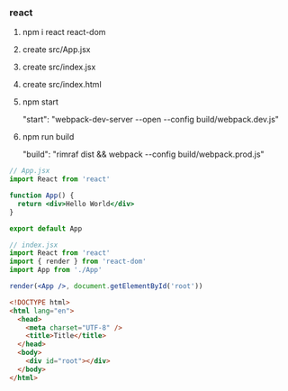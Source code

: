 ### react

1. npm i react react-dom

2. create src/App.jsx

3. create src/index.jsx

4. create src/index.html

5. npm start

   "start": "webpack-dev-server --open --config build/webpack.dev.js"

6. npm run build

   "build": "rimraf dist && webpack --config build/webpack.prod.js"

```jsx
// App.jsx
import React from 'react'

function App() {
  return <div>Hello World</div>
}

export default App
```

```jsx
// index.jsx
import React from 'react'
import { render } from 'react-dom'
import App from './App'

render(<App />, document.getElementById('root'))
```

```html
<!DOCTYPE html>
<html lang="en">
  <head>
    <meta charset="UTF-8" />
    <title>Title</title>
  </head>
  <body>
    <div id="root"></div>
  </body>
</html>
```
